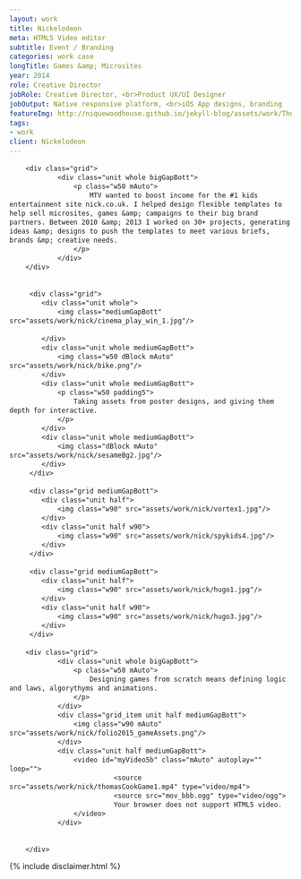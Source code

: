 ```yaml
---
layout: work
title: Nickelodeon
meta: HTML5 Video editor
subtitle: Event / Branding
categories: work case
longTitle: Games &amp; Microsites  
year: 2014
role: Creative Director
jobRole: Creative Director, <br>Product UX/UI Designer
jobOutput: Native responsive platform, <br>iOS App designs, branding
featureImg: http://niquewoodhouse.github.io/jekyll-blog/assets/work/Thumbnail/Nick@2x.png
tags: 
- work
client: Nickelodeon
---
```




<div class="wider">

		<div class="grid">
				<div class="unit whole bigGapBott">
					<p class="w50 mAuto">
						MTV wanted to boost income for the #1 kids entertainment site nick.co.uk. I helped design flexible templates to help sell microsites, games &amp; campaigns to their big brand partners. Between 2010 &amp; 2013 I worked on 30+ projects, generating ideas &amp; designs to push the templates to meet various briefs, brands &mp; creative needs.
					</p>
				</div> 	
		</div>


		 <div class="grid"> 
		 	<div class="unit whole">
		 		<img class="mediumGapBott" src="assets/work/nick/cinema_play_win_1.jpg"/>
		 		 
		 	</div>
		 	<div class="unit whole mediumGapBott">
		 		<img class="w50 dBlock mAuto" src="assets/work/nick/bike.png"/> 
		 	</div>
		 	<div class="unit whole mediumGapBott">
		 		<p class="w50 padding5">
		 			Taking assets from poster designs, and giving them depth for interactive.
		 		</p>
		 	</div>	
		 	<div class="unit whole mediumGapBott">
		 		<img class="dBlock mAuto" src="assets/work/nick/sesameBg2.jpg"/> 
		 	</div>		 		 		 	
		 </div>

		 <div class="grid mediumGapBott">
		 	<div class="unit half">
		 		<img class="w90" src="assets/work/nick/vortex1.jpg"/> 
		 	</div>	
		 	<div class="unit half w90">
		 		<img class="w90" src="assets/work/nick/spykids4.jpg"/> 
		 	</div>	
		 </div> 

		 <div class="grid mediumGapBott">
		 	<div class="unit half">
		 		<img class="w90" src="assets/work/nick/hugo1.jpg"/> 
		 	</div>	
		 	<div class="unit half w90">
		 		<img class="w90" src="assets/work/nick/hugo3.jpg"/> 
		 	</div>	
		 </div>	

		<div class="grid">
				<div class="unit whole bigGapBott">
					<p class="w50 mAuto">
						Designing games from scratch means defining logic and laws, algorythyms and animations.  
					</p>
				</div> 	
				<div class="grid_item unit half mediumGapBott">
					<img class="w90 mAuto" src="assets/work/nick/folio2015_gameAssets.png"/>	
				</div>
				<div class="unit half mediumGapBott">
					<video id="myVideo5b" class="mAuto" autoplay="" loop="">
							  <source src="assets/work/nick/thomasCookGame1.mp4" type="video/mp4">
							  <source src="mov_bbb.ogg" type="video/ogg">
							  Your browser does not support HTML5 video.
					</video>		
				</div>

			
		</div>		 

		 
	
</div>




<div class="wider">	
		<div class="grid bigGapBott bigGapTop">
			{% include disclaimer.html %}
		</div>
</div>	


<!--

		 <div class="grid mediumGapTop bigGapBott">
		      <div class="unit one-quarter">
			        <ul class="blockLi list">
			        	<li>"A beautiful free platform"</li>
			        	<li><a href="https://twitter.com/Tiffy4u/status/560884998828748801" class="default gold" target="_blank">@tiffy</a></li>
			        </ul>
		       </div>
		      <div class="unit one-quarter">
			        <ul class="blockLi list">
			        	<li>"Really easy to use"</li>
			        	<li><a href="https://twitter.com/Tiffy4u/status/560884998828748801" class="gold default" target="_blank">@tiffy</a></li>
			        </ul>
		       </div>			       		      		 	
		      <div class="unit one-quarter">
			        <ul class="blockLi list">
			        	<li>"In awe of the possibilities"</li>
			        	<li><a href="https://twitter.com/showloveworld/status/571021022301954048" class="gold default" target="_blank">@showloveworld</a></li>
			        </ul>	
		       </div>		
		      <div class="unit one-quarter">
			        <ul class="blockLi list">
			        	<li>"Really cool technology"</li>
			        	<li><a href="https://twitter.com/KiraOConnor/status/557991587947368448" class="gold default" target="_blank">@Kira</a></li>
			        </ul>
		       </div>		       	            
		 </div>	 






			<div class="unit half">
				<p class="w80 mAuto smallGapBott">
					"Nique introduced a consistent design language allowing developers to iterate on the core web application at breakneck speeds."
				</p>
				<p class="w80 mAuto">Colin, Product manager</p>			
			</div>	

				 <video class="shadow screeniOSVideo" autoplay loop>
				  <source src="http://niquewoodhouse.github.io/assets/cards3.mp4" type="video/mp4">
				  <source src="mov_bbb.ogg" type="video/ogg">
				  Your browser does not support HTML5 video.
				</video>


	<div class="workWide bigGapTop bigGapBott" style="background-image:url('http://niquewoodhouse.github.io./jekyll-blog/assets/wirewax/clients.png')">
		<div class="wideOverlay "> 
				<div class="grid ghost">
						<div class="unit one-third">
							<h2>Premium users included</h2>
						</div>
						 <div class="unit two-thirds">
								<p class="lead mediumGapBott">	
								</p>
						 </div>							 	
				</div>
		</div>
	</div>	

	<div class="workWide bigGapTop bigGapBott" style="background-image:url('http://niquewoodhouse.github.io/jekyll-blog/assets/wirewax/clients.png')">
		<div class="wideOverlay blackBg09"> 
				<div class="grid ghost">
						<div class="unit one-third">
							<h2>One in a million</h2>
						</div>
						 <div class="unit two-thirds">
								<p class="lead mediumGapBott">
									In a world where a million videos are published every day, Wirewax is a platform that lets anyone make their videos stand out from the crowd.  I've had the priveledge of designing a product trusted by some of the world's most renowned brands.
								</p>
						 </div>							 	
				</div>
		</div>
	</div>	

		 <div class="grid bigGapTop bigGapBott"> 
		 	<div class="unit whole relative">
		 		<h2 class="textCenter">
		 			Design goals
		 		</h2>
		 	</div>
		 </div>		
	
		 <div class="grid"> 
		 	<div class="unit half">
		 		<p class="w80">
		 			The technology of Wirewax is incredibly complex &amp; feature rich.  People use products because they let them do what they came to do, simply.  The more features, the more powerful a product is but without the correct goals in place this can lead to a bloated product that no one can use, simply.  So I questioned each requested feature &amp; how to make it most useful to users.
		 		</p>
		 		<p class="w80">
		 			In lots of these start ups everyone has great ideas but its important, for the end user, these ideas can fit together to make a unified coherent experience.  The best products let users think naturally and conform to us, not the other way around.  
		 		</p>
		 	</div>
		 	<div class="unit half">	 	
		 		<p class="w80">
		 			A lot of tech start ups think talking deeply about the tech helps sell the product but that can backfire.  I try to hide the technology behind a simple human interface. <span class="block pFocus">Show why the product is useful, not how.</span>  That lets people focus on why they logged in in the first place.
		 		</p>
		 	</div>		 	
		 </div>

		<div class="grid bigGapBott bigGapTop">
		      <div class="unit one-third">
		        	<h2>One in a million</h2>
		      </div>
		      <div class="unit two-thirds">
			        <p class="lead mediumGapBott">
			        	In a world where a million videos are published every day, Wirewax is a platform that lets anyone make their videos stand out from the crowd.  I've had the priveledge of designing a product trusted by some of the world's most renowned brands.
			        </p>


			        <img src="{{site.baseurl}}/jekyll-blog/assets/wirewax/logos/wirewaxGroup.svg"/>
			        
		       </div>
		 </div>
-->